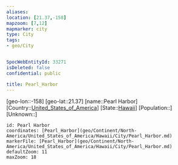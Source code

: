 ```yaml
---
aliases: 
location: [21.37,-158]
mapzoom: [7,12] 
mapmarker: city 
type: City
tags:
- geo/City


SpocWebEntityId: 33271
isDeleted: false
confidential: public

title: Pearl_Harbor
---
```

[geo-lon::-158]
[geo-lat::21.37]
[name::Pearl Harbor]
[Country::[United_States_of_America](geo/Continent/North-America/United_States_of_America.md)]
[State::[Hawaii](geo/Continent/Oceania/Hawaii.md)]
[Population::]
[Unknown::]


```leaflet
id: Pearl Harbor
coordinates: [Pearl_Harbor](geo/Continent/North-America/United_States_of_America/Hawaii/City/Pearl_Harbor.md)
markerFile: [Pearl_Harbor](geo/Continent/North-America/United_States_of_America/Hawaii/City/Pearl_Harbor.md)
defaultZoom: 11 
maxZoom: 18
```



